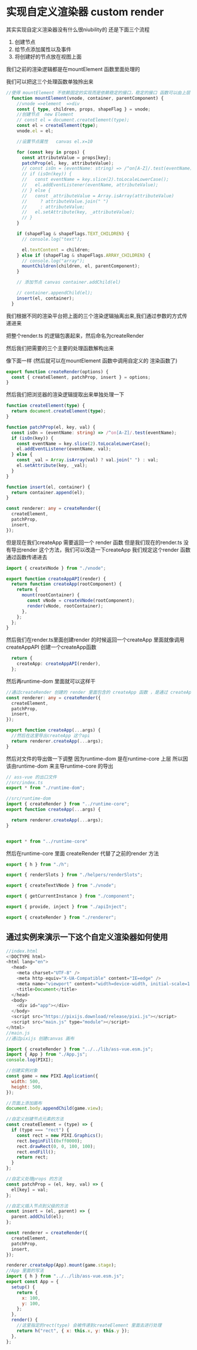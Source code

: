 # 实现自定义渲染器 custom render

其实实现自定义渲染器没有什么很niubility的 还是下面三个流程

1. 创建节点
2. 给节点添加属性以及事件
3. 将创建好的节点放在视图上面

我们之前的渲染逻辑都是在mountElement 函数里面处理的

我们可以把这三个处理函数单独拎出来


```typescript
//使得 mountElement 不依赖固定的实现而是依赖稳定的接口，稳定的接口 函数可以由上层传递过来
  function mountElement(vnode, container, parentComponent) {
    //vnode =>element  =>div
    const { type, children, props, shapeFlag } = vnode;
    //创建节点  new Element
    // const el = document.createElement(type);
    const el = createElement(type);
    vnode.el = el;

    //设置节点属性   canvas el.x=10

    for (const key in props) {
      const attributeValue = props[key];
      patchProp(el, key, attributeValue);
      // const isOn = (eventName: string) => /^on[A-Z]/.test(eventName);
      // if (isOn(key)) {
      //   const eventName = key.slice(2).toLocaleLowerCase();
      //   el.addEventListener(eventName, attributeValue);
      // } else {
      //   const _attributeValue = Array.isArray(attributeValue)
      //     ? attributeValue.join(" ")
      //     : attributeValue;
      //   el.setAttribute(key, _attributeValue);
      // }
    }

    if (shapeFlag & shapeFlags.TEXT_CHILDREN) {
      // console.log("text");

      el.textContent = children;
    } else if (shapeFlag & shapeFlags.ARRAY_CHILDREN) {
      // console.log("array");
      mountChildren(children, el, parentComponent);
    }

    // 添加节点 canvas container.addChild(el)

    // container.appendChild(el);
    insert(el, container);
  }

```

我们根据不同的渲染平台把上面的三个渲染逻辑抽离出来,我们通过参数的方式传递进来

把整个render.ts 的逻辑包裹起来，然后命名为createRender 

然后我们把需要的三个主要的处理函数解构出来

像下面一样 (然后就可以在mountElement 函数中调用自定义的 渲染函数了)

```typescript
export function createRender(options) {
  const { createElement, patchProp, insert } = options;
}

```

然后我们把浏览器的渲染逻辑提取出来单独处理一下

``` typescript
function createElement(type) {
  return document.createElement(type);
}

function patchProp(el, key, val) {
  const isOn = (eventName: string) => /^on[A-Z]/.test(eventName);
  if (isOn(key)) {
    const eventName = key.slice(2).toLocaleLowerCase();
    el.addEventListener(eventName, val);
  } else {
    const _val = Array.isArray(val) ? val.join(" ") : val;
    el.setAttribute(key, _val);
  }
}

function insert(el, container) {
  return container.append(el);
}

const renderer: any = createRender({
  createElement,
  patchProp,
  insert,
});

```

但是现在我们createApp 需要返回一个 render 函数 但是我们现在的render.ts 没有导出render 这个方法，我们可以改造一下createApp 我们规定这个render 函数通过函数传递进去

```typescript
import { createVNode } from "./vnode";

export function createAppAPI(render) {
  return function createApp(rootComponent) {
    return {
      mount(rootContainer) {
        const vNode = createVNode(rootComponent);
        render(vNode, rootContainer);
      },
    };
  };
}

```
然后我们在render.ts里面创建render 的时候返回一个createApp 里面就像调用createAppAPI 创建一个createApp函数

```typescript
  return {
    createApp: createAppAPI(render),
  };
```

然后再runtime-dom 里面就可以这样干

```typescript
//通过createRender 创建的 render 里面包含的 createApp 函数 ，是通过 createAppAPI 创建出来的（通过当前作用域下的render）
const renderer: any = createRender({
  createElement,
  patchProp,
  insert,
});

export function createApp(...args) {
  //然后在这里导出createApp 这个api 
  return renderer.createApp(...args);
}
```

然后对文件的导出做一下调整
因为runtime-dom 是在runtime-core 上层
所以因该由runtime-dom 来主导runtime-core 的导出

```typescript
// ass-vue 的出口文件
//src/index.ts
export * from "./runtime-dom";

//src/runtime-dom
import { createRender } from "../runtime-core";
export function createApp(...args) {

  return renderer.createApp(...args);
}


export * from "../runtime-core"
```

然后在runtime-core 里面 createRender 代替了之前的render 方法

```typescript
export { h } from "./h";

export { renderSlots } from "./helpers/renderSlots";

export { createTextVNode } from "./vnode";

export { getCurrentInstance } from "./component";

export { provide, inject } from "./apiInject";

export { createRender } from "./renderer";
```


## 通过实例来演示一下这个自定义渲染器如何使用


```javascript
//index.html
<!DOCTYPE html>
<html lang="en">
  <head>
    <meta charset="UTF-8" />
    <meta http-equiv="X-UA-Compatible" content="IE=edge" />
    <meta name="viewport" content="width=device-width, initial-scale=1.0" />
    <title>Document</title>
  </head>
  <body>
    <div id="app"></div>
  </body>
  <script src="https://pixijs.download/release/pixi.js"></script>
  <script src="main.js" type="module"></script>
</html>
//main.js
//通过pixijs 创建canvas 画布

import { createRender } from "../../lib/ass-vue.esm.js";
import { App } from "./App.js";
console.log(PIXI);

//创建实例对象
const game = new PIXI.Application({
  width: 500,
  height: 500,
});

//页面上添加画布
document.body.appendChild(game.view);

//自定义创建节点元素的方法
const createElement = (type) => {
  if (type === "rect") {
    const rect = new PIXI.Graphics();
    rect.beginFill(0xff0000);
    rect.drawRect(0, 0, 100, 100);
    rect.endFill();
    return rect;
  }
};

//自定义处理props 的方法
const patchProp = (el, key, val) => {
  el[key] = val;
};

//自定义插入节点到父级的方法
const insert = (el, parent) => {
  parent.addChild(el);
};

const renderer = createRender({
  createElement,
  patchProp,
  insert,
});

renderer.createApp(App).mount(game.stage);
//App 里面的写法
import { h } from "../../lib/ass-vue.esm.js";
export const App = {
  setup() {
    return {
      x: 100,
      y: 100,
    };
  },
  render() {
    //这里指定的rect(type) 会被传递到createElement 里面去进行处理
    return h("rect", { x: this.x, y: this.y });
  },
};
```